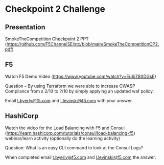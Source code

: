 # Checkpoint 2 Challenge

## Presentation

SmokeTheCompetition Checkpoint 2 PPT (https://github.com/F5ChannelSE/stc/blob/main/SmokeTheCompetitionCP2.pdf)

## F5

Watch F5 Demo Video (https://www.youtube.com/watch?v=Eu6jZ8XDGsE)

Question – By using Terraform we were able to increase OWASP Compliance from a 2/10 to  ?/10 by simply applying an updated waf policy.

Email t.byerly@f5.com and l.levinski@f5.com with your answer.

## HashiCorp

Watch the video for the Load Balancing with F5 and Consul (https://learn.hashicorp.com/tutorials/consul/load-balancing-f5) webinar/learn activity (optionally do the learning activity)
       

Question:  What is an easy CLI command to look at the Consul Logs?



When completed email t.byerly@f5.com and l.levinski@f5.com the answer.

